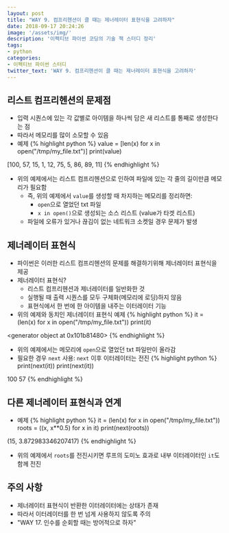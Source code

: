 ```yaml
---
layout: post
title: "WAY 9. 컴프리헨션이 클 때는 제너레이터 표현식을 고려하자"
date: 2018-09-17 20:24:26
image: '/assets/img/'
description: '이펙티브 파이썬 코딩의 기술 책 스터디 정리'
tags:
- python
categories:
- 이펙티브 파이썬 스터디
twitter_text: 'WAY 9. 컴프리헨션이 클 때는 제너레이터 표현식을 고려하자'
---
```


## 리스트 컴프리헨션의 문제점
- 입력 시퀀스에 있는 각 값별로 아이템을 하나씩 담은 새 리스트를 통째로 생성한다는 점
- 따라서 메모리를 많이 소모할 수 있음
- 예제
{% highlight python %}
value = [len(x) for x in open("/tmp/my_file.txt")]
print(value)

>>>
[100, 57, 15, 1, 12, 75, 5, 86, 89, 11]
{% endhighlight %}
- 위의 예제에서는 리스트 컴프리헨션으로 인하여 파일에 있는 각 줄의 길이만큼 메모리가 필요함
  - 즉, 위의 예제에서 `value`를 생성할 때 차지하는 메모리를 정리하면:
    - `open`으로 열었던 txt 파일
    - `x in open()`으로 생성되는 소스 리스트 (value가 타겟 리스트)
  - 파일에 오류가 있거나 끊김이 없는 네트워크 소켓일 경우 문제가 발생

## 제너레이터 표현식
- 파이썬은 이러한 리스트 컴프리헨션의 문제를 해결하기위해 제너레이터 표현식을 제공
- 제너레이터 표현식?
  - 리스트 컴프리헨션과 제너레이터를 일반화한 것
  - 실행될 때 출력 시퀀스를 모두 구체화(메모리에 로딩)하지 않음
  - 표현식에서 한 번에 한 아이템을 내주는 이터레이터 기능
- 위의 예제와 동치인 제너레이터 표현식 예제
{% highlight python %}
it = (len(x) for x in open("/tmp/my_file.txt"))
print(it)

>>>
<generator object <genexpr> at 0x101b81480>
{% endhighlight %}
- 위의 예제에서는 메모리에 `open`으로 열었던 txt 파일만이 올라감
- 필요한 경우 `next` 사용: `next` 이후 이터레이터는 전진
{% highlight python %}
print(next(it))
print(next(it))
  
>>>
100
57
{% endhighlight %}

## 다른 제너레이터 표현식과 연계
- 예제
{% highlight python %}
it = (len(x) for x in open("/tmp/my_file.txt"))
roots = ((x, x**0.5) for x in it)
print(next(roots))

>>>
(15, 3.872983346207417)
{% endhighlight %}
- 위의 예제에서 `roots`를 전진시키면 루프의 도미노 효과로 내부 이터레이터인 `it`도 함께 전진

## 주의 사항
- 제너레이터 표현식이 반환한 이터레이터에는 상태가 존재
- 따라서 이터레이터를 한 번 넘게 사용하지 않도록 주의
- "WAY 17. 인수를 순회할 때는 방어적으로 하자" 
